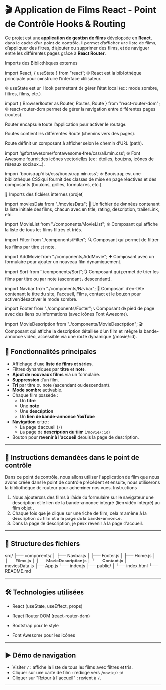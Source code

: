 # 🎬 Application de Films React - Point de Contrôle Hooks & Routing

Ce projet est une **application de gestion de films** développée en **React**, dans le cadre d’un point de contrôle. Il permet d’afficher une liste de films, d’appliquer des filtres, d’ajouter ou supprimer des films, et de naviguer entre les différentes pages grâce à **React Router**.

 Imports des Bibliothèques externes

import React, { useState } from "react";
֎ React est la bibliothèque principale pour construire l’interface utilisateur.

֎ useState est un Hook permettant de gérer l’état local (ex : mode sombre, filtres, films, etc.).


import { BrowserRouter as Router, Routes, Route } from "react-router-dom";
֎ react-router-dom permet de gérer la navigation entre différentes pages (routes).

Router encapsule toute l’application pour activer le routage.

Routes contient les différentes Route (chemins vers des pages).

Route définit un composant à afficher selon le chemin d’URL (path).

import '@fortawesome/fontawesome-free/css/all.min.css';
֎ Font Awesome fournit des icônes vectorielles (ex : étoiles, boutons, icônes de réseaux sociaux…).

import 'bootstrap/dist/css/bootstrap.min.css';
֎ Bootstrap est une bibliothèque CSS qui fournit des classes de mise en page réactives et des composants (boutons, grilles, formulaires, etc.).

📁 Imports des fichiers internes (projet)

import moviesData from "./moviesData";
📄 Un fichier de données contenant la liste initiale des films, chacun avec un title, rating, description, trailerLink, etc.


import MovieList from "./components/MovieList";
֎ Composant qui affiche la liste de tous les films filtrés et triés.


import Filter from "./components/Filter";
🔍 Composant qui permet de filtrer les films par titre et note.


import AddMovie from "./components/AddMovie";
➕ Composant avec un formulaire pour ajouter un nouveau film dynamiquement.

import Sort from "./components/Sort";
🔃 Composant qui permet de trier les films par titre ou par note (ascendant / descendant).

import Navbar from "./components/Navbar";
📌 Composant d’en-tête contenant le titre du site, l'accueil, Films, contact et le bouton pour activer/désactiver le mode sombre.

import Footer from "./components/Footer";
📞 Composant de pied de page avec des liens ou informations (avec icônes Font Awesome).

import MovieDescription from "./components/MovieDescription";
🎬 Composant qui affiche la description détaillée d’un film et intègre la bande-annonce vidéo, accessible via une route dynamique (/movie/:id).

## 🚀 Fonctionnalités principales

- Affichage d’une **liste de films et séries**.
- Filtres dynamiques par **titre** et **note**.
- **Ajout de nouveaux films** via un formulaire.
- **Suppression** d’un film.
- **Tri** par titre ou note (ascendant ou descendant).
- **Mode sombre** activable.
- Chaque film possède :
  - Un **titre**
  - Une **note**
  - Une **description**
  - Un **lien de bande-annonce YouTube**
- **Navigation** entre :
  - La page d’accueil (`/`)
  - La page de **description du film** (`/movie/:id`)
- Bouton pour **revenir à l'accueil** depuis la page de description.

---

## 🧪 Instructions demandées dans le point de contrôle

Dans ce point de contrôle, nous allons utiliser l'application de film que nous avons créée dans le point de contrôle précédent et ensuite, nous utiliserons la bibliothèque de routeur pour acheminer nos vues.
Instructions
1.	Nous ajouterons des films à l’aide du formulaire sur le navigateur une description et le lien de la bande-annonce integré (lien vidéo intégré) au film objet .
2.	Chaque fois que je clique sur une fiche de film, cela m'amène à la description du film et à la page de la bande-annonce.
3.	Dans la page de description, je peux revenir à la page d'accueil.


---

## 📁 Structure des fichiers

src/
├── components/
│   ├── Navbar.js
│   ├── Footer.js
│   ├── Home.js
│   ├── Films.js
│   ├── MovieDescription.js
│   └── Contact.js
├── moviesData.js
├── App.js
└── index.js
├── public/
│ └── index.html
└── README.md

---

## 🛠️ Technologies utilisées

- React (useState, useEffect, props)

- React Router DOM (react-router-dom)

- Bootstrap pour le style

- Font Awesome pour les icônes

---

## ▶️ Démo de navigation

- Visiter `/` : affiche la liste de tous les films avec filtres et tris.
- Cliquer sur une carte de film : redirige vers `/movie/:id`.
- Cliquer sur "Retour à l'accueil" : revient à `/`.

---

